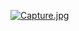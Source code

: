 [![Capture.jpg](https://s23.postimg.org/pnibokc57/Capture.jpg)](https://postimg.org/image/bttyzijjr/)

